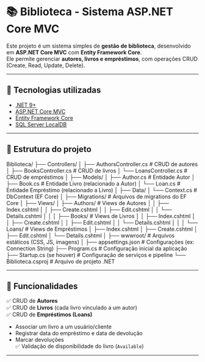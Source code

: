 # 📚 Biblioteca - Sistema ASP.NET Core MVC

Este projeto é um sistema simples de **gestão de biblioteca**, desenvolvido em **ASP.NET Core MVC** com **Entity Framework Core**.  
Ele permite gerenciar **autores, livros e empréstimos**, com operações CRUD (Create, Read, Update, Delete).

---

## 🚀 Tecnologias utilizadas
- [.NET 9+](https://dotnet.microsoft.com/)  
- [ASP.NET Core MVC](https://learn.microsoft.com/aspnet/core/mvc)  
- [Entity Framework Core](https://learn.microsoft.com/ef/core/)  
- [SQL Server LocalDB](https://learn.microsoft.com/sql/database-engine/configure-windows/sql-server-express-localdb)  

---

## 📂 Estrutura do projeto

Biblioteca/
├── Controllers/
│ ├── AuthorsController.cs # CRUD de autores
│ ├── BooksController.cs # CRUD de livros
│ └── LoansController.cs # CRUD de empréstimos
│
├── Models/
│ ├── Author.cs # Entidade Autor
│ ├── Book.cs # Entidade Livro (relacionado a Autor)
│ └── Loan.cs # Entidade Empréstimo (relacionado a Livro)
│
├── Data/
│ └── Context.cs # DbContext (EF Core)
│
├── Migrations/ # Arquivos de migrations do EF Core
│
├── Views/
│ ├── Authors/ # Views de Autores
│ │ ├── Index.cshtml
│ │ ├── Create.cshtml
│ │ ├── Edit.cshtml
│ │ └── Details.cshtml
│ │
│ ├── Books/ # Views de Livros
│ │ ├── Index.cshtml
│ │ ├── Create.cshtml
│ │ ├── Edit.cshtml
│ │ └── Details.cshtml
│ │
│ └── Loans/ # Views de Empréstimos
│ ├── Index.cshtml
│ ├── Create.cshtml
│ ├── Edit.cshtml
│ └── Details.cshtml
│
├── wwwroot/ # Arquivos estáticos (CSS, JS, imagens)
│
├── appsettings.json # Configurações (ex: Connection String)
├── Program.cs # Configuração inicial da aplicação
├── Startup.cs (se houver) # Configuração de serviços e pipeline
└── Biblioteca.csproj # Arquivo de projeto .NET


---

## 📖 Funcionalidades

✅ CRUD de **Autores**  
✅ CRUD de **Livros** (cada livro vinculado a um autor)  
✅ CRUD de **Empréstimos (Loans)**  
   - Associar um livro a um usuário/cliente  
   - Registrar data do empréstimo e data de devolução  
   - Marcar devoluções  
✅ Validação de disponibilidade do livro (`Available`)  

---
